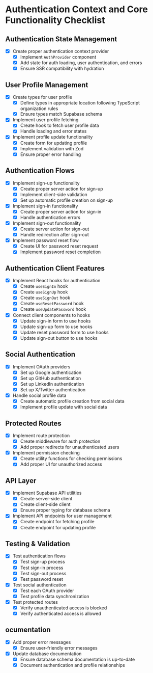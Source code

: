 # Authentication Context and Core Functionality Checklist

## Authentication State Management

- [x] Create proper authentication context provider
  - [x] Implement `AuthProvider` component
  - [x] Add state for auth loading, user authentication, and errors
  - [x] Ensure SSR compatibility with hydration

## User Profile Management

- [x] Create types for user profile
  - [x] Define types in appropriate location following TypeScript organization rules
  - [x] Ensure types match Supabase schema
- [x] Implement user profile fetching
  - [x] Create hook to fetch user profile data
  - [x] Handle loading and error states
- [x] Implement profile update functionality
  - [x] Create form for updating profile
  - [x] Implement validation with Zod
  - [x] Ensure proper error handling

## Authentication Flows

- [x] Implement sign-up functionality
  - [x] Create proper server action for sign-up
  - [x] Implement client-side validation
  - [x] Set up automatic profile creation on sign-up
- [x] Implement sign-in functionality
  - [x] Create proper server action for sign-in
  - [x] Handle authentication errors
- [x] Implement sign-out functionality
  - [x] Create server action for sign-out
  - [x] Handle redirection after sign-out
- [x] Implement password reset flow
  - [x] Create UI for password reset request
  - [x] Implement password reset completion

## Authentication Client Features

- [x] Implement React hooks for authentication
  - [x] Create `useSignIn` hook
  - [x] Create `useSignUp` hook
  - [x] Create `useSignOut` hook
  - [x] Create `useResetPassword` hook
  - [x] Create `useUpdatePassword` hook
- [x] Connect client components to hooks
  - [x] Update sign-in form to use hooks
  - [x] Update sign-up form to use hooks
  - [x] Update reset password form to use hooks
  - [x] Update sign-out button to use hooks

## Social Authentication

- [x] Implement OAuth providers
  - [x] Set up Google authentication
  - [x] Set up GitHub authentication
  - [x] Set up LinkedIn authentication
  - [x] Set up X/Twitter authentication
- [x] Handle social profile data
  - [x] Create automatic profile creation from social data
  - [x] Implement profile update with social data

## Protected Routes

- [x] Implement route protection
  - [x] Create middleware for auth protection
  - [x] Add proper redirects for unauthenticated users
- [x] Implement permission checking
  - [x] Create utility functions for checking permissions
  - [x] Add proper UI for unauthorized access

## API Layer

- [x] Implement Supabase API utilities
  - [x] Create server-side client
  - [x] Create client-side client
  - [x] Ensure proper typing for database schema
- [x] Implement API endpoints for user management
  - [x] Create endpoint for fetching profile
  - [x] Create endpoint for updating profile

## Testing & Validation

- [x] Test authentication flows
  - [x] Test sign-up process
  - [x] Test sign-in process
  - [x] Test sign-out process
  - [x] Test password reset
- [x] Test social authentication
  - [x] Test each OAuth provider
  - [x] Test profile data synchronization
- [x] Test protected routes
  - [x] Verify unauthenticated access is blocked
  - [x] Verify authenticated access is allowed

## ocumentation

- [x] Add proper error messages
  - [x] Ensure user-friendly error messages
- [x] Update database documentation
  - [x] Ensure database schema documentation is up-to-date
  - [x] Document authentication and profile relationships
